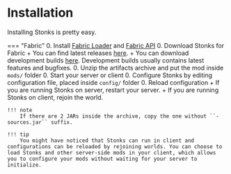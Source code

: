# Installation
Installing Stonks is pretty easy.

=== "Fabric"
    0. Install [Fabric Loader](https://fabricmc.net/use/installer/) and [Fabric API](https://www.curseforge.com/minecraft/mc-mods/fabric-api)
    0. Download Stonks for Fabric
        + You can find latest releases [here](https://github.com/nahkd123/stonks/releases).
        + You can download development builds [here](https://github.com/nahkd123/stonks/actions/workflows/gradle.yml?query=is:success). Development builds usually contains latest features and bugfixes.
    0. Unzip the artifacts archive and put the mod inside ``mods/`` folder
    0. Start your server or client
    0. Configure Stonks by editing configuration file, placed inside ``config/`` folder
    0. Reload configuration
        + If you are running Stonks on server, restart your server.
        + If you are running Stonks on client, rejoin the world.

    !!! note
        If there are 2 JARs inside the archive, copy the one without ``-sources.jar`` suffix.

    !!! tip
        You might have noticed that Stonks can run in client and configurations can be reloaded by rejoining worlds. You can choose to load Stonks and other server-side mods in your client, which allows you to configure your mods without waiting for your server to initialize.
